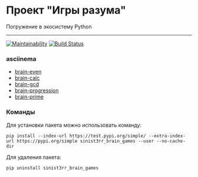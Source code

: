 #  Проект "Игры разума"

Погружение в экосистему Python

---
[![Maintainability](https://api.codeclimate.com/v1/badges/811f8bef0daed62f80f8/maintainability)](https://codeclimate.com/github/sinist3rr/python-project-lvl1/maintainability)
[![Build Status](https://travis-ci.org/sinist3rr/python-project-lvl1.svg?branch=master)](https://travis-ci.org/sinist3rr/python-project-lvl1)

### asciinema

- [brain-even](https://asciinema.org/a/L4KeGB8RhkHt1mqAJgxVGsnYQ)
- [brain-calc](https://asciinema.org/a/7PrWdHnP5Py2JSWtn1vGFVKGD)
- [brain-gcd](https://asciinema.org/a/20HjMjyq5YDQMYFv3kb4UnN8Q)
- [brain-progression](https://asciinema.org/a/PqbqTcWiHStzyNcACkQsSGGMo)
- [brain-prime](https://asciinema.org/a/JfzGf65q5f9U3YK7800NMRqSM)

### Команды
Для установки пакета можно использовать команду:
```
pip install --index-url https://test.pypi.org/simple/ --extra-index-url https://pypi.org/simple sinist3rr_brain_games --user --no-cache-dir
```

Для удаления пакета:
```
pip uninstall sinist3rr_brain_games
```

